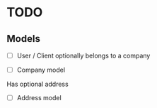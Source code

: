 # TODO

## Models

- [ ] User / Client optionally belongs to a company

- [ ] Company model

Has optional address

- [ ] Address model

